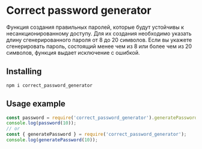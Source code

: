 # Correct password generator

Функция создания правильных паролей, которые будут устойчивы к несанкционированному доступу. Для их создания необходимо указать длину сгенерированного пароля от 8 до 20 символов.
Если вы укажете сгенерировать пароль, состоящий менее чем из 8 или более чем из 20 символов, функция выдает исключение с ошибкой.

## Installing

```npm
npm i correct_password_generator
```

## Usage example

```js
const password = require('correct_password_generator').generatePassword;
console.log(password(10));
// or
const { generatePassword } = require('correct_password_generator');
console.log(generatePassword(10));
```